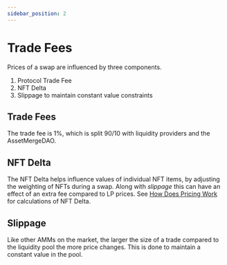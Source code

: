 ```yaml
---
sidebar_position: 2
---
```


# Trade Fees

Prices of a swap are influenced by three components.
1. Protocol Trade Fee
2. NFT Delta
3. Slippage to maintain constant value constraints

## Trade Fees
The trade fee is 1%, which is split 90/10 with liquidity providers and the AssetMergeDAO.

## NFT Delta
The NFT Delta helps influence values of individual NFT items, by adjusting the weighting of NFTs during a swap.
Along with *slippage* this can have an effect of an extra fee compared to LP prices. See [How Does Pricing Work](/docs/mechanics/how-does-pricing-work) for calculations of NFT Delta.

## Slippage
Like other AMMs on the market, the larger the size of a trade compared to the liquidity pool the more price changes. This is done to maintain a constant value in the pool.
